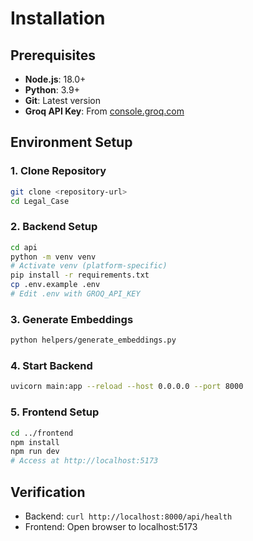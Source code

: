 # Installation

## Prerequisites

- **Node.js**: 18.0+
- **Python**: 3.9+
- **Git**: Latest version
- **Groq API Key**: From [console.groq.com](https://console.groq.com/)

## Environment Setup

### 1. Clone Repository
```bash
git clone <repository-url>
cd Legal_Case
```

### 2. Backend Setup
```bash
cd api
python -m venv venv
# Activate venv (platform-specific)
pip install -r requirements.txt
cp .env.example .env
# Edit .env with GROQ_API_KEY
```

### 3. Generate Embeddings
```bash
python helpers/generate_embeddings.py
```

### 4. Start Backend
```bash
uvicorn main:app --reload --host 0.0.0.0 --port 8000
```

### 5. Frontend Setup
```bash
cd ../frontend
npm install
npm run dev
# Access at http://localhost:5173
```

## Verification

- Backend: `curl http://localhost:8000/api/health`
- Frontend: Open browser to localhost:5173